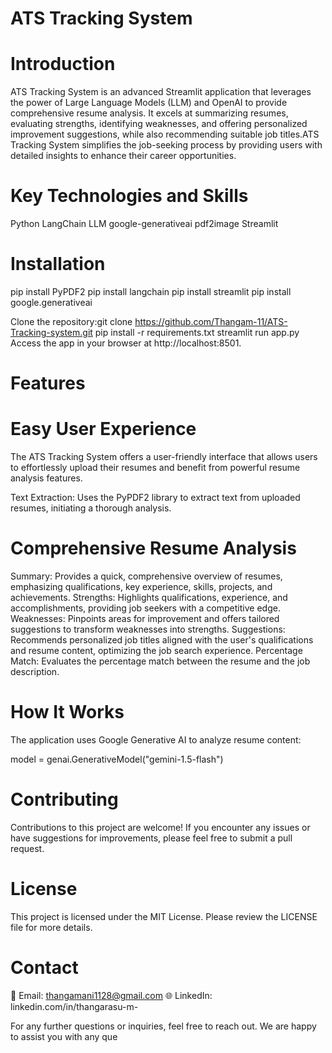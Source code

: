 # ATS Tracking System

# Introduction

ATS Tracking System is an advanced Streamlit application that leverages the power of Large Language Models (LLM) and OpenAI to provide comprehensive resume analysis. It excels at summarizing resumes, evaluating strengths, identifying weaknesses, and offering personalized improvement suggestions, while also recommending suitable job titles.ATS Tracking System simplifies the job-seeking process by providing users with detailed insights to enhance their career opportunities.

# Key Technologies and Skills
Python
LangChain
LLM
google-generativeai
pdf2image
Streamlit

# Installation

pip install PyPDF2
pip install langchain
pip install streamlit
pip install google.generativeai

Clone the repository:git clone https://github.com/Thangam-11/ATS-Tracking-system.git
pip install -r requirements.txt
streamlit run app.py
Access the app in your browser at http://localhost:8501.

# Features
# Easy User Experience

The ATS Tracking System offers a user-friendly interface that allows users to effortlessly upload their resumes and benefit from powerful resume analysis features.

Text Extraction: Uses the PyPDF2 library to extract text from uploaded resumes, initiating a thorough analysis.

# Comprehensive Resume Analysis
 Summary:
Provides a quick, comprehensive overview of resumes, emphasizing qualifications, key experience, skills, projects, and achievements.
 Strengths: 
Highlights qualifications, experience, and accomplishments, providing job seekers with a competitive edge.
 Weaknesses:
Pinpoints areas for improvement and offers tailored suggestions to transform weaknesses into strengths.
Suggestions:
Recommends personalized job titles aligned with the user's qualifications and resume content, optimizing the job search experience.
 Percentage Match: 
Evaluates the percentage match between the resume and the job description.

# How It Works

The application uses Google Generative AI to analyze resume content:

model = genai.GenerativeModel("gemini-1.5-flash")

# Contributing
Contributions to this project are welcome! If you encounter any issues or have suggestions for improvements, please feel free to submit a pull request.

# License
This project is licensed under the MIT License. Please review the LICENSE file for more details.

# Contact
📧 Email: thangamani1128@gmail.com
🌐 LinkedIn: linkedin.com/in/thangarasu-m-

For any further questions or inquiries, feel free to reach out. We are happy to assist you with any que
